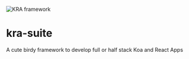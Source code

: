![KRA framework](https://avatars1.githubusercontent.com/u/52938933?s=400&u=fbb3079b40858aed4b91dbbd111addc0bac7ddcb&v=4)

# kra-suite
A cute birdy framework to develop full or half stack Koa and React Apps

